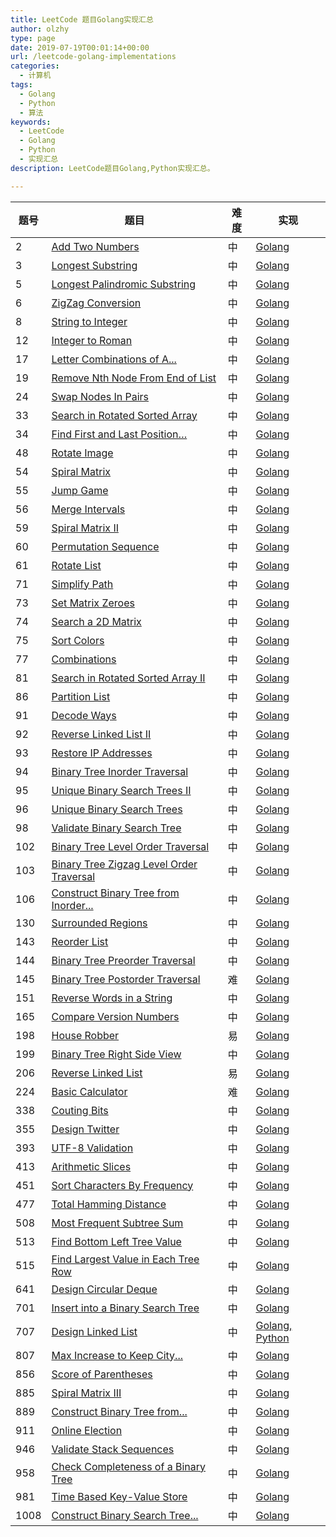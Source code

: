 ```yaml
---
title: LeetCode 题目Golang实现汇总
author: olzhy
type: page
date: 2019-07-19T00:01:14+00:00
url: /leetcode-golang-implementations
categories:
  - 计算机
tags:
  - Golang
  - Python
  - 算法
keywords:
  - LeetCode
  - Golang
  - Python
  - 实现汇总
description: LeetCode题目Golang,Python实现汇总。

---
```

|题号|题目|难度|实现|
|--- |--- |--- |--- |
|2|[Add Two Numbers](https://leetcode.com/problems/add-two-numbers/)|中|[Golang](/posts/leetcode-add-two-numbers.html)|
|3|[Longest Substring](https://leetcode.com/problems/longest-substring-without-repeating-characters/)|中|[Golang](/posts/leetcode-longest-substring-without-repeating-characters.html)|
|5|[Longest Palindromic Substring](https://leetcode.com/problems/longest-palindromic-substring/)|中|[Golang](/posts/leetcode-longest-palindromic-substring.html)|
|6|[ZigZag Conversion](https://leetcode.com/problems/zigzag-conversion/)|中|[Golang](/posts/leetcode-zigzag-conversion.html)|
|8|[String to Integer](https://leetcode.com/problems/string-to-integer-atoi/)|中|[Golang](/posts/leetcode-string-to-integer.html)|
|12|[Integer to Roman](https://leetcode.com/problems/integer-to-roman/)|中|[Golang](/posts/leetcode-integer-to-roman.html)|
|17|[Letter Combinations of A...](https://leetcode.com/problems/letter-combinations-of-a-phone-number/)|中|[Golang](/posts/leetcode-letter-combinations-of-a-phone-number.html)|
|19|[Remove Nth Node From End of List](https://leetcode.com/problems/remove-nth-node-from-end-of-list/)|中|[Golang](/posts/leetcode-remove-nth-node-from-end-of-list.html)|
|24|[Swap Nodes In Pairs](https://leetcode.com/problems/swap-nodes-in-pairs/)|中|[Golang](/posts/leetcode-swap-nodes-in-pairs.html)|
|33|[Search in Rotated Sorted Array](https://leetcode.com/problems/search-in-rotated-sorted-array/)|中|[Golang](/posts/leetcode-search-in-rotated-sorted-array.html)|
|34|[Find First and Last Position…](https://leetcode.com/problems/find-first-and-last-position-of-element-in-sorted-array/)|中|[Golang](/posts/leetcode-find-first-and-last-position-of-element-in-sorte-array.html)|
|48|[Rotate Image](https://leetcode.com/problems/rotate-image/)|中|[Golang](/posts/leetcode-rotate-image.html)|
|54|[Spiral Matrix](https://leetcode.com/problems/spiral-matrix/)|中|[Golang](/posts/leetcode-spiral-matrix.html)|
|55|[Jump Game](https://leetcode.com/problems/jump-game/)|中|[Golang](/posts/leetcode-jump-game.html)|
|56|[Merge Intervals](https://leetcode.com/problems/merge-intervals/)|中|[Golang](/posts/leetcode-merge-intervals.html)|
|59|[Spiral Matrix II](https://leetcode.com/problems/spiral-matrix-ii/)|中|[Golang](/posts/leetcode-spiral-matrix-ii.html)|
|60|[Permutation Sequence](https://leetcode.com/problems/permutation-sequence/)|中|[Golang](/posts/leetcode-permutation-sequence.html)|
|61|[Rotate List](https://leetcode.com/problems/rotate-list/)|中|[Golang](/posts/leetcode-rotate-list.html)|
|71|[Simplify Path](https://leetcode.com/problems/simplify-path/)|中|[Golang](/posts/leetcode-simplify-path.html)|
|73|[Set Matrix Zeroes](https://leetcode.com/problems/set-matrix-zeroes/)|中|[Golang](/posts/leetcode-set-matrix-zeroes.html)|
|74|[Search a 2D Matrix](https://leetcode.com/problems/search-a-2d-matrix/)|中|[Golang](/posts/leetcode-search-a-2d-matrix.html)|
|75|[Sort Colors](https://leetcode.com/problems/sort-colors/)|中|[Golang](/posts/leetcode-sort-colors.html)|
|77|[Combinations](https://leetcode.com/problems/combinations/)|中|[Golang](/posts/leetcode-combinations.html)|
|81|[Search in Rotated Sorted Array II](https://leetcode.com/problems/search-in-rotated-sorted-array-ii/)|中|[Golang](/posts/search-in-rotated-sorted-array-ii.html)|
|86|[Partition List](https://leetcode.com/problems/partition-list/)|中|[Golang](/posts/leetcode-partition-list.html)|
|91|[Decode Ways](https://leetcode.com/problems/decode-ways/)|中|[Golang](/posts/leetcode-decode-ways.html)|
|92|[Reverse Linked List II](https://leetcode.com/problems/reverse-linked-list-ii/)|中|[Golang](/posts/leetcode-reverse-linked-list-ii.html)|
|93|[Restore IP Addresses](https://leetcode.com/problems/restore-ip-addresses/)|中|[Golang](/posts/leetcode-restore-ip-addresses.html)|
|94|[Binary Tree Inorder Traversal](https://leetcode.com/problems/binary-tree-inorder-traversal/)|中|[Golang](/posts/leetcode-binary-tree-inorder-traversal.html)|
|95|[Unique Binary Search Trees II](https://leetcode.com/problems/unique-binary-search-trees-ii/)|中|[Golang](/posts/leetcode-unique-binary-search-trees-ii.html)|
|96|[Unique Binary Search Trees](https://leetcode.com/problems/unique-binary-search-trees/)|中|[Golang](/posts/leetcode-unique-binary-search-trees.html)|
|98|[Validate Binary Search Tree](https://leetcode.com/problems/validate-binary-search-tree/)|中|[Golang](/posts/leetcode-validate-binary-search-tree.html)|
|102|[Binary Tree Level Order Traversal](https://leetcode.com/problems/binary-tree-level-order-traversal/)|中|[Golang](/posts/leetcode-binary-tree-level-order-traversal.html)|
|103|[Binary Tree Zigzag Level Order Traversal](https://leetcode.com/problems/binary-tree-zigzag-level-order-traversal/)|中|[Golang](/posts/leetcode-binary-tree-zigzag-level-order-traversal.html)|
|106|[Construct Binary Tree from Inorder...](https://leetcode.com/problems/construct-binary-tree-from-inorder-and-postorder-traversal/)|中|[Golang](/posts/leetcode-construct-binary-tree-from-inorder-ad-postorder-traversal.html)|
|130|[Surrounded Regions](https://leetcode.com/problems/surrounded-regions/)|中|[Golang](/posts/leetcode-surrounded-regions.html)|
|143|[Reorder List](https://leetcode.com/problems/reorder-list/)|中|[Golang](/posts/leetcode-reorder-linked-list.html)|
|144|[Binary Tree Preorder Traversal](https://leetcode.com/problems/binary-tree-preorder-traversal/)|中|[Golang](/posts/leetcode-binary-tree-preorder-traversal.html)|
|145|[Binary Tree Postorder Traversal](https://leetcode.com/problems/binary-tree-postorder-traversal/)|难|[Golang](/posts/leetcode-binary-tree-postorder-traversal.html)|
|151|[Reverse Words in a String](https://leetcode.com/problems/reverse-words-in-a-string/)|中|[Golang](/posts/leetcode-reverse-words-in-a-string.html)|
|165|[Compare Version Numbers](https://leetcode.com/problems/compare-version-numbers/)|中|[Golang](/posts/leetcode-compare-version-numbers.html)|
|198|[House Robber](https://leetcode.com/problems/house-robber/)|易|[Golang](/posts/leetcode-house-robber.html)|
|199|[Binary Tree Right Side View](https://leetcode.com/problems/binary-tree-right-side-view/)|中|[Golang](/posts/leetcode-binary-tree-right-side-view.html)|
|206|[Reverse Linked List](https://leetcode.com/problems/reverse-linked-list/)|易|[Golang](/posts/leetcode-reverse-linked-list.html)|
|224|[Basic Calculator](https://leetcode.com/problems/basic-calculator/)|难|[Golang](/posts/leetcode-basic-calculator.html)|
|338|[Couting Bits](https://leetcode.com/problems/counting-bits/)|中|[Golang](/posts/leetcode-counting-binary-bits.html)|
|355|[Design Twitter](https://leetcode.com/problems/design-twitter/)|中|[Golang](/posts/leetcode-design-twitter.html)|
|393|[UTF-8 Validation](https://leetcode.com/problems/utf-8-validation/)|中|[Golang](/posts/leetcode-utf8-validation.html)|
|413|[Arithmetic Slices](https://leetcode.com/problems/arithmetic-slices/)|中|[Golang](/posts/leetcode-arithmetic-slices.html)|
|451|[Sort Characters By Frequency](https://leetcode.com/problems/sort-characters-by-frequency/)|中|[Golang](/posts/leetcode-sort-characters-by-frequency.html)|
|477|[Total Hamming Distance](https://leetcode.com/problems/total-hamming-distance/)|中|[Golang](/posts/leetcode-total-hamming-distance.html)|
|508|[Most Frequent Subtree Sum](https://leetcode.com/problems/most-frequent-subtree-sum/)|中|[Golang](/posts/leetcode-most-frequent-subtree-sum.html)|
|513|[Find Bottom Left Tree Value](https://leetcode.com/problems/find-bottom-left-tree-value/)|中|[Golang](/posts/leetcode-find-bottom-left-tree-value.html)|
|515|[Find Largest Value in Each Tree Row](https://leetcode.com/problems/find-largest-value-in-each-tree-row/)|中|[Golang](/posts/leetcode-find-largest-value-in-each-tree-row.html)|
|641|[Design Circular Deque](https://leetcode.com/problems/design-circular-deque/)|中|[Golang](/posts/leetcode-design-circular-deque.html)|
|701|[Insert into a Binary Search Tree](https://leetcode.com/problems/insert-into-a-binary-search-tree/)|中|[Golang](/posts/leetcode-insert-into-a-binary-search-tree.html)|
|707|[Design Linked List](https://leetcode.com/problems/design-linked-list/)|中|[Golang, Python](/posts/leetcode-design-linked-list.html)|
|807|[Max Increase to Keep City...](https://leetcode.com/problems/max-increase-to-keep-city-skyline/)|中|[Golang](/posts/leetcode-max-increase-to-keep-city-skyline.html)|
|856|[Score of Parentheses](https://leetcode.com/problems/score-of-parentheses/)|中|[Golang](/posts/leetcode-score-of-parentheses.html)|
|885|[Spiral Matrix III](https://leetcode.com/problems/spiral-matrix-iii/)|中|[Golang](/posts/leetcode-spiral-matrix-iii.html)|
|889|[Construct Binary Tree from...](https://leetcode.com/problems/construct-binary-tree-from-preorder-and-postorder-traversal/)|中|[Golang](/posts/leetcode-construct-binary-tree-from-preorder-and-posorder-traversal.html)|
|911|[Online Election](https://leetcode.com/problems/online-election/)|中|[Golang](/posts/leetcode-online-election.html)|
|946|[Validate Stack Sequences](https://leetcode.com/problems/validate-stack-sequences/)|中|[Golang](/posts/leetcode-validate-stack-sequences.html)|
|958|[Check Completeness of a Binary Tree](https://leetcode.com/problems/check-completeness-of-a-binary-tree/)|中|[Golang](/posts/leetcode-check-completeness-of-a-binary-tree.html)|
|981|[Time Based Key-Value Store](https://leetcode.com/problems/time-based-key-value-store/)|中|[Golang](/posts/leetcode-time-based-key-value-store.html)|
|1008|[Construct Binary Search Tree...](https://leetcode.com/problems/construct-binary-search-tree-from-preorder-traversal/)|中|[Golang](/posts/leetcode-construct-binary-search-tree-from-preorder-travrsal.html)|
